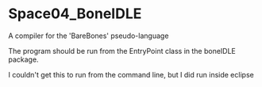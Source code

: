 # Space04_BoneIDLE
A compiler for the 'BareBones' pseudo-language

The program should be run from the EntryPoint class in the boneIDLE package.

I couldn't get this to run from the command line, but I did run inside eclipse

